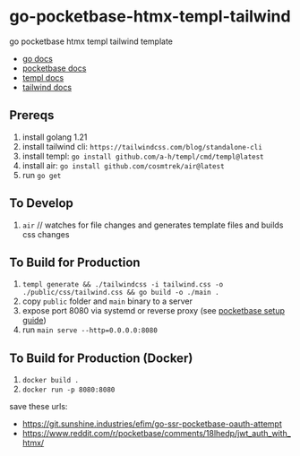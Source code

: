 # go-pocketbase-htmx-templ-tailwind

go pocketbase htmx templ tailwind template

- [go docs](https://go.dev/doc/)
- [pocketbase docs](https://pocketbase.io/docs/)
- [templ docs](https://github.com/a-h/templ)
- [tailwind docs](https://tailwindcss.com/docs/installation)

## Prereqs

1. install golang 1.21
2. install tailwind cli: `https://tailwindcss.com/blog/standalone-cli`
3. install templ: `go install github.com/a-h/templ/cmd/templ@latest`
4. install air: `go install github.com/cosmtrek/air@latest`
5. run `go get`

## To Develop

1. `air` // watches for file changes and generates template files and builds css changes

## To Build for Production

1. `templ generate && ./tailwindcss -i tailwind.css -o ./public/css/tailwind.css && go build -o ./main .`
2. copy `public` folder and `main` binary to a server
3. expose port 8080 via systemd or reverse proxy (see [pocketbase setup guide](https://pocketbase.io/docs/going-to-production/#minimal-setup))
4. run `main serve --http=0.0.0.0:8080`

## To Build for Production (Docker)

1. `docker build .`
2. `docker run -p 8080:8080`

save these urls:

- https://git.sunshine.industries/efim/go-ssr-pocketbase-oauth-attempt
- https://www.reddit.com/r/pocketbase/comments/18lhedp/jwt_auth_with_htmx/
